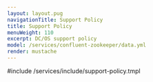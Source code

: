 ```yaml
---
layout: layout.pug
navigationTitle: Support Policy
title: Support Policy
menuWeight: 110
excerpt: DC/OS support policy
model: /services/confluent-zookeeper/data.yml
render: mustache
---
```


#include /services/include/support-policy.tmpl
